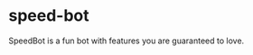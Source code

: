 <!-- [invite]: my-invite-link -->

# speed-bot

SpeedBot is a fun bot with features you are guaranteed to love. 

<!-- ## Invite

You can invite the bot [here][invite]. -->
